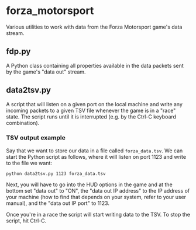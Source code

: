 # forza_motorsport
Various utilities to work with data from the Forza Motorsport game's data stream.

## fdp.py
A Python class containing all properties available in the data packets sent by the game's "data out" stream.

## data2tsv.py
A script that will listen on a given port on the local machine and write any incoming packets to a given TSV file whenever the game is in a "race" state. The script runs until it is interrupted (e.g. by the Ctrl-C keyboard combination).

### TSV output example

Say that we want to store our data in a file called `forza_data.tsv`. We can start the Python script as follows, where it will listen on port 1123 and write to the file we want:

```
python data2tsv.py 1123 forza_data.tsv
```

Next, you will have to go into the HUD options in the game and at the bottom set "data out" to "ON", the "data out IP address" to the IP address of your machine (how to find that depends on your system, refer to your user manual), and the "data out IP port" to 1123.

Once you're in a race the script will start writing data to the TSV. To stop the script, hit Ctrl-C.
